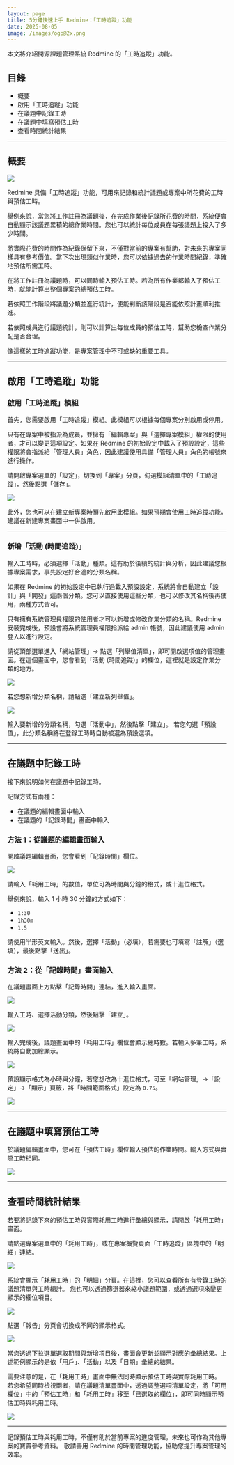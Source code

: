 ```yaml
---
layout: page
title: 5分鐘快速上手 Redmine：「工時追蹤」功能
date: 2025-08-05
image: /images/ogp@2x.png
---
```


本文將介紹開源課題管理系統 Redmine 的「工時追蹤」功能。

## 目錄

- 概要
- 啟用「工時追蹤」功能
- 在議題中記錄工時
- 在議題中填寫預估工時
- 查看時間統計結果

---

## 概要

![](images/time-tracking-01@2x.png)

Redmine 具備「工時追蹤」功能，可用來記錄和統計議題或專案中所花費的工時與預估工時。

舉例來說，當您將工作註冊為議題後，在完成作業後記錄所花費的時間，系統便會自動顯示該議題累積的總作業時間。您也可以統計每位成員在每張議題上投入了多少時間。

將實際花費的時間作為紀錄保留下來，不僅對當前的專案有幫助，對未來的專案同樣具有參考價值。當下次出現類似作業時，您可以依據過去的作業時間紀錄，準確地預估所需工時。

在將工作註冊為議題時，可以同時輸入預估工時。若為所有作業都輸入了預估工時，就能計算出整個專案的總預估工時。

若依照工作階段將議題分類並進行統計，便能判斷該階段是否能依照計畫順利推進。

若依照成員進行議題統計，則可以計算出每位成員的預估工時，幫助您檢查作業分配是否合理。

像這樣的工時追蹤功能，是專案管理中不可或缺的重要工具。

---

## 啟用「工時追蹤」功能

### 啟用「工時追蹤」模組

首先，您需要啟用「工時追蹤」模組。此模組可以根據每個專案分別啟用或停用。

只有在專案中被指派為成員，並擁有「編輯專案」與「選擇專案模組」權限的使用者，才可以變更這項設定。如果在 Redmine 的初始設定中載入了預設設定，這些權限將會指派給「管理人員」角色，因此建議使用具備「管理人員」角色的帳號來進行操作。

請開啟專案選單的「設定」，切換到「專案」分頁，勾選模組清單中的「工時追蹤」，然後點選「儲存」。

![](images/time-tracking-02@2x.png)

此外，您也可以在建立新專案時預先啟用此模組。如果預期會使用工時追蹤功能，建議在新建專案畫面中一併啟用。


---

### 新增「活動 (時間追蹤)」

輸入工時時，必須選擇「活動」種類。這有助於後續的統計與分析，因此建議您根據專案需求，事先設定好合適的分類名稱。

如果在 Redmine 的初始設定中已執行過載入預設設定，系統將會自動建立「設計」與「開發」這兩個分類。您可以直接使用這些分類，也可以修改其名稱後再使用，兩種方式皆可。

只有擁有系統管理員權限的使用者才可以新增或修改作業分類的名稱。Redmine 安裝完成後，預設會將系統管理員權限指派給 admin 帳號，因此建議使用 admin 登入以進行設定。

請從頂部選單進入「網站管理」→ 點選「列舉值清單」，即可開啟選項值的管理畫面。在這個畫面中，您會看到「活動 (時間追蹤)」的欄位，這裡就是設定作業分類的地方。

![](images/time-tracking-03@2x.png)

若您想新增分類名稱，請點選「建立新列舉值」。

![](images/time-tracking-04@2x.png)

輸入要新增的分類名稱，勾選「活動中」，然後點擊「建立」。
若您勾選「預設值」，此分類名稱將在登錄工時時自動被選為預設選項。

---

## 在議題中記錄工時

接下來說明如何在議題中記錄工時。

記錄方式有兩種：

- 在議題的編輯畫面中輸入
- 在議題的「記錄時間」畫面中輸入

### 方法 1：從議題的編輯畫面輸入

開啟議題編輯畫面，您會看到「記錄時間」欄位。

![](images/time-tracking-05@2x.png)

請輸入「耗用工時」的數值，單位可為時間與分鐘的格式，或十進位格式。

舉例來說，輸入 1 小時 30 分鐘的方式如下：

- `1:30`
- `1h30m`
- `1.5`

請使用半形英文輸入。然後，選擇「活動」（必填），若需要也可填寫「註解」（選填），最後點擊「送出」。

### 方法 2：從「記錄時間」畫面輸入

在議題畫面上方點擊「記錄時間」連結，進入輸入畫面。

![](images/time-tracking-06@2x.png)

輸入工時、選擇活動分類，然後點擊「建立」。

![](images/time-tracking-07@2x.png)

輸入完成後，議題畫面中的「耗用工時」欄位會顯示總時數。若輸入多筆工時，系統將自動加總顯示。

![](images/time-tracking-08@2x.png)

預設顯示格式為小時與分鐘，若您想改為十進位格式，可至「網站管理」→「設定」→「顯示」頁籤，將「時間範圍格式」設定為 `0.75`。

![](images/time-tracking-09@2x.png)

---

## 在議題中填寫預估工時

於議題編輯畫面中，您可在「預估工時」欄位輸入預估的作業時間。輸入方式與實際工時相同。

![](images/time-tracking-10@2x.png)

---

## 查看時間統計結果

若要將記錄下來的預估工時與實際耗用工時進行彙總與顯示，請開啟「耗用工時」畫面。

請點選專案選單中的「耗用工時」，或在專案概覽頁面「工時追蹤」區塊中的「明細」連結。

![](images/time-tracking-11@2x.png)

系統會顯示「耗用工時」的「明細」分頁。在這裡，您可以查看所有有登錄工時的議題清單與工時總計。
您也可以透過篩選器來縮小議題範圍，或透過選項來變更顯示的欄位項目。

![](images/time-tracking-12@2x.png)

點選「報告」分頁會切換成不同的顯示格式。

![](images/time-tracking-13@2x.png)

當您透過下拉選單選取期間與新增項目後，畫面會更新並顯示對應的彙總結果。上述範例顯示的是依「用戶」、「活動」以及「日期」彙總的結果。

需要注意的是，在「耗用工時」畫面中無法同時顯示預估工時與實際耗用工時。
若您希望同時檢視兩者，請在議題清單畫面中，透過調整選項清單設定，將「可用欄位」中的「預估工時」和「耗用工時」移至「已選取的欄位」，即可同時顯示預估工時與耗用工時。

![](images/time-tracking-14@2x.png)

---

記錄預估工時與耗用工時，不僅有助於當前專案的進度管理，未來也可作為其他專案的寶貴參考資料。
敬請善用 Redmine 的時間管理功能，協助您提升專案管理的效率。
